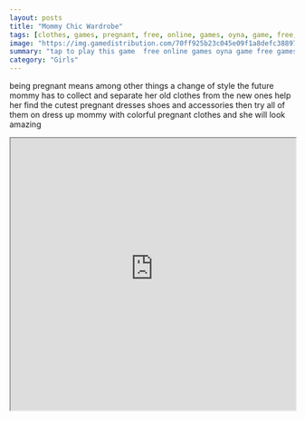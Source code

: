```yaml
---
layout: posts
title: "Mommy Chic Wardrobe"
tags: [clothes, games, pregnant, free, online, games, oyna, game, free, games, play, play, games]
image: "https://img.gamedistribution.com/70ff925b23c045e09f1a8defc38897e9-512x384.jpeg"
summary: "tap to play this game  free online games oyna game free games play play games"
category: "Girls"
---
```


being pregnant means among other things a change of style the future mommy has to collect and separate her old clothes from the new ones help her find the cutest pregnant dresses shoes and accessories then try all of them on dress up mommy with colorful pregnant clothes and she will look amazing

<iframe width="100%" height="480px;" src="https://html5.gamedistribution.com/70ff925b23c045e09f1a8defc38897e9/"></iframe>